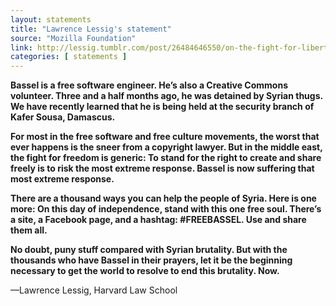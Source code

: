 ```yaml
---
layout: statements
title: "Lawrence Lessig's statement"
source: "Mozilla Foundation"
link: http://lessig.tumblr.com/post/26484646550/on-the-fight-for-liberty-july-4-2012
categories: [ statements ]
---
```


**Bassel is a free software engineer. He’s also a Creative Commons volunteer. Three and a half months ago, he was detained by Syrian thugs. We have recently learned that he is being held at the security branch of Kafer Sousa, Damascus.**  

**For most in the free software and free culture movements, the worst that ever happens is the sneer from a copyright lawyer. But in the middle east, the fight for freedom is generic: To stand for the right to create and share freely is to risk the most extreme response. Bassel is now suffering that most extreme response.**  

**There are a thousand ways you can help the people of Syria. Here is one more: On this day of independence, stand with this one free soul. There’s a site, a Facebook page, and a hashtag: #FREEBASSEL. Use and share them all.**  

**No doubt, puny stuff compared with Syrian brutality. But with the thousands who have Bassel in their prayers, let it be the beginning necessary to get the world to resolve to end this brutality. Now.** 

—Lawrence Lessig, Harvard Law School

